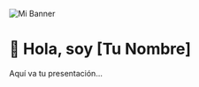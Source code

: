![Mi Banner](https://user-images.githubusercontent.com/74038190/212749171-b84692a8-2b04-4e3b-93ca-ac14705da224.gif)

# 👋 Hola, soy [Tu Nombre]

Aquí va tu presentación...
